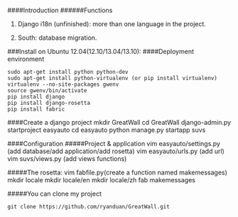 ####Introduction
######Functions
1. Django i18n (unfinished): more than one language in the project.

2. South: database migration.

###Install on Ubuntu 12.04(12.10/13.04/13.10):
####Deployment environment

    sudo apt-get install python python-dev
    sudo apt-get install python-virtualenv (or pip install virtualenv)
    virtualenv --no-site-packages gwenv
    source gwenv/bin/activate
    pip install django
    pip install django-rosetta
    pip install fabric

####Create a django project
    mkdir GreatWall
    cd GreatWall
    django-admin.py startproject easyauto
    cd easyauto
    python manage.py startapp suvs

####Configuration
#####Project & application
    vim easyauto/settings.py (add database/add application/add rosetta)
    vim easyauto/urls.py (add url)
    vim suvs/views.py (add views functions)

#####The rosetta:
    vim fabfile.py(create a function named makemessages)
    mkdir locale
    mkdir locale/en
    mkdir locale/zh
    fab makemessages

#####You can clone my project

    git clone https://github.com/ryanduan/GreatWall.git
